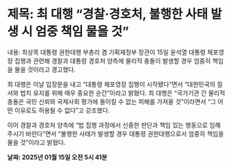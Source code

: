 # **제목: 최 대행 “경찰·경호처, 불행한 사태 발생 시 엄중 책임 물을 것”**

  내용: 최상목 대통령 권한대행 부총리 겸 기획재정부 장관이 15일 윤석열 대통령 체포영장 집행과 관련해 경찰과 대통령 경호처 양측에 물리적 충돌이 발생할 경우 엄중히 책임을 물을 것이라고 경고했다.

최 대행은 이날 입장문을 내고 “대통령 체포영장 집행이 시작됐다”면서 “대한민국의 질서와 법치 유지를 위해 매우 중요한 순간”이라고 밝혔다. 최 대행은 “국가기관 간 물리적 충돌은 국민 신뢰와 국제사회 평가에 돌이킬 수 없는 피해를 가져올 것”이라면서 “그 어떤 이유로도 허용될 수 없다”고 강조했다.

이어 경찰과 경호처 양측에 “법 집행 과정에서 신중한 판단과 책임 있는 행동으로 임해주시기 바란다”면서 “불행한 사태가 발생할 경우 대통령 권한대행으로서 엄중히 책임을 물을 것”이라고 밝혔다.

  **날짜: 2025년 01월 15일 오전 5시 41분**
